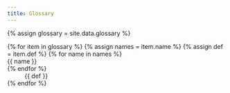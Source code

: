```yaml
---
title: Glossary
---
```

{% assign glossary = site.data.glossary %}
<dl>
{% for item in glossary %}
  {% assign names = item.name %}
  {% assign def = item.def %}
  {% for name in names %}
  <dt><dfn{% if forloop.first %} id="{{ name | slugify }}"{% endif %}>{{ name }}</dfn></dt>
  {% endfor %}
  <dd>{{ def }}</dd>
{% endfor %}
</dl>
